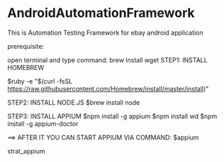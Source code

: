 # AndroidAutomationFramework
This is Automation Testing Framework for ebay android application

prerequisite:

 open terminal and type command:
 brew install wget
 STEP1: INSTALL HOMEBREW
 
 $ruby -e "$(curl -fsSL https://raw.githubusercontent.com/Homebrew/install/master/install)"

STEP2: INSTALL NODE.JS
$brew install node

STEP3: INSTALL APPIUM
$npm install -g appium
$npm install wd
$npm install -g appium-doctor

==> AFTER IT YOU CAN START APPIUM VIA COMMAND:
$appium

strat_appium




